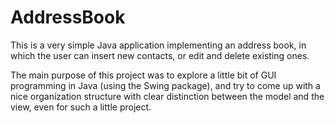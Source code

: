 # AddressBook
This is a very simple Java application implementing an address book, in which the user can insert new contacts, or edit and delete existing ones.

The main purpose of this project was to explore a little bit of GUI programming in Java (using the Swing package), and try to come up with a nice organization structure with clear distinction between the model and the view, even for such a little project.
